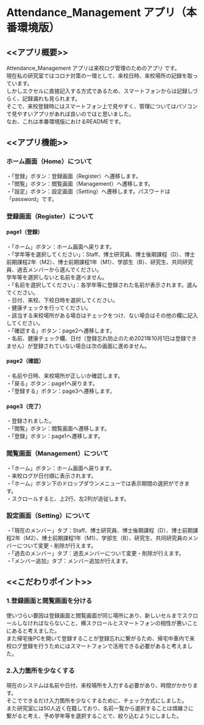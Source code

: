 # Attendance_Management アプリ（本番環境版）

## <<アプリ概要>>  
Attendance_Management アプリは来校ログ管理のためのアプリ です。  
現在私の研究室ではコロナ対策の一環として、来校日時、来校場所の記録を取っています。  
しかしエクセルに直接記入する方式であるため、スマートフォンからは記録しづらく、記録漏れも見られます。  
そこで、来校登録時にはスマートフォン上で見やすく、管理についてはパソコンで見やすいアプリがあれば良いのではと思いました。  
なお、これは本番環境版におけるREADMEです。

## <<アプリ機能>>  

### ホーム画面（Home）について   
・「登録」ボタン：登録画面（Register）へ遷移します。  
・「閲覧」ボタン：閲覧画面（Management）へ遷移します。  
・「設定」ボタン：設定画面（Setting）へ遷移します。パスワードは「password」です。

### 登録画面（Register）について  
#### page1（登録）  
・「ホーム」ボタン：ホーム画面へ戻ります。  
・「学年等を選択してください」：Staff、博士研究員、博士後期課程（D）、博士前期課程2年（M2）、博士前期課程1年（M1）、学部生（B）、研究生、共同研究員、過去メンバーから選んでください。    
  学年等を選択しないと名前を選べません。　  
・「名前を選択してください」：各学年等に登録された名前が表示されます。選んでください。  
・日付、来校、下校日時を選択してください。  
・健康チェックを行ってください。  
・該当する来校場所がある場合はチェックをつけ、ない場合はその他の欄に記入してください。  
・「確認する」ボタン：page2へ遷移します。  
・名前、健康チェック欄、日付（登録忘れ防止のため2021年10月1日は登録できません）が登録されていない場合は次の画面に進めません。  
#### page2（確認）  
・名前や日時、来校場所が正しいか確認します。  
・「戻る」ボタン：page1へ戻ります。  
・「登録する」ボタン：page3へ遷移します。  
#### page3（完了）  
・登録されました。  
・「閲覧」ボタン：閲覧画面へ遷移します。  
・「登録」ボタン：page1へ遷移します。  

### 閲覧画面（Management）について  
・「ホーム」ボタン：ホーム画面へ戻ります。  
・来校ログが日付順に表示されます。  
・「ホーム」ボタン下のドロップダウンメニューでは表示期間の選択ができます。  
・スクロールすると、上2行、左2列が追従します。

### 設定画面（Setting）について
・「現在のメンバー」タブ：Staff、博士研究員、博士後期課程（D）、博士前期課程2年（M2）、博士前期課程1年（M1）、学部生（B）、研究生、共同研究員のメンバーについて変更・削除が行えます。  
・「過去のメンバー」タブ：過去メンバーについて変更・削除が行えます。  
・「メンバー追加」タブ：メンバー追加が行えます。


## <<こだわりポイント>>   
### 1.登録画面と閲覧画面を分ける  
使いづらい要因は登録画面と閲覧画面が同じ場所にあり、新しいセルまでスクロールしなければならないこと、横スクロールとスマートフォンの相性が悪いことにあると考えました。  
また帰宅後PCを開いて登録することが登録忘れに繋がるため、帰宅中車内で来校ログ登録を行うためにはスマートフォンで活用できる必要があると考えました。
### 2.入力箇所を少なくする  
現在のシステムは名前や日付、来校場所を入力する必要があり、時間がかかります。  
そこでできるだけ入力箇所を少なくするために、チェック方式にしました。  
また研究室には50人近く在籍しており、名前一覧から選択することは煩雑さに繋がると考え、予め学年等を選択することで、絞り込むようにしました。  
